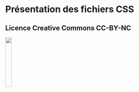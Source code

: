 # Présentation des fichiers CSS

Licence Creative Commons CC-BY-NC
---
<img style="display: center; margin: 0 auto;" src="https://mirrors.creativecommons.org/presskit/buttons/88x31/png/by-nc.png" width="20%">
